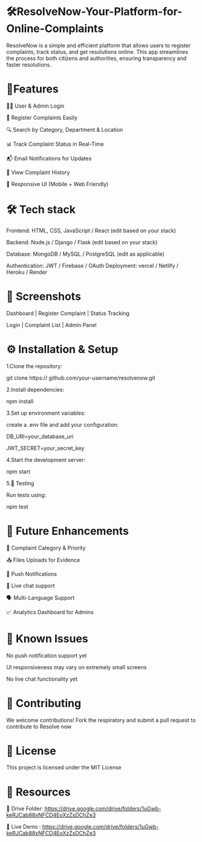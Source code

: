 # 🛠️ResolveNow-Your-Platform-for-Online-Complaints
ResolveNow is a simple and efficient platform that allows users to register complaints, track status, and get resolutions online. This app streamlines the process for both citizens and authorities, ensuring transparency and faster resolutions.
# 🚀Features 
🧑‍💼 User & Admin Login

📝 Register Complaints Easily

🔍 Search by Category, Department & Location

📊 Track Complaint Status in Real-Time

📬 Email Notifications for Updates

📜 View Complaint History

📱 Responsive UI (Mobile + Web Friendly)
# 🛠️ Tech stack
Frontend: HTML, CSS, JavaScript / React (edit based on your stack)

Backend: Node.js / Django / Flask (edit based on your stack)

Database: MongoDB / MySQL / PostgreSQL (edit as applicable)

Authentication: JWT / Firebase / OAuth
Deployment: vercel / Netlify / Heroku / Render
# 📸 Screenshots
Dashboard | Register Complaint | Status Tracking

Login | Complaint List | Admin Panel

# ⚙️ Installation & Setup
1.Clone the repository:

git clone https:// github.com/your-username/resolvenow.git

2.Install dependencies:

npm install

3.Set up environment variables:

create a .env file and add your configuration:

DB_URI=your_database_uri

JWT_SECRET=your_secret_key

4.Start the development server:

npm start

5.🧪 Testing 

Run tests using:

npm test

# 📌 Future Enhancements

🧾 Complaint Category & Priority 

📤 Files Uploads for Evidence 

🔔 Push Notifications 

💬 Live chat support 

🗣️ Multi-Language Support 

📈 Analytics Dashboard for Admins 

# 🐞 Known Issues 

No push notification support yet

UI responsiveness may vary on extremely small screens 

No live chat functionality yet

# 🤝 Contributing 

We welcome contributions!
Fork the respiratory and submit a pull request to contribute to Resolve now

# 📄 License 

This project is licensed under the MIT License 

# 🔗 Resources 

📁 Drive Folder: https://drive.google.com/drive/folders/1uGwb-keRJCab88xNFCD4EoXzZsDChZe3

🎥 Live Demo : https://drive.google.com/drive/folders/1uGwb-keRJCab88xNFCD4EoXzZsDChZe3
